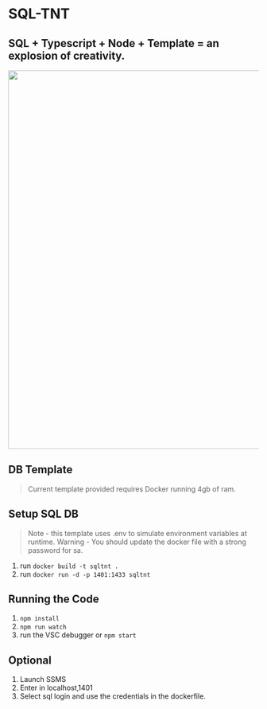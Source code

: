 # SQL-TNT 
## SQL + Typescript + Node + Template = an explosion of creativity.

<image src="https://user-images.githubusercontent.com/15804484/29634837-235c2878-8819-11e7-8304-166f4c27d7fd.png" height="760" width="520">

## DB Template
> Current template provided requires Docker running 4gb of ram.

## Setup SQL DB
> Note - this template uses .env to simulate environment variables at runtime. 
> Warning - You should update the docker file with a strong password for sa. 
1. run `docker build -t sqltnt .`
1. run `docker run -d -p 1401:1433 sqltnt`

## Running the Code
1. `npm install`
1. `npm run watch`
1. run the VSC debugger or `npm start`

## Optional
1. Launch SSMS
1. Enter in localhost,1401
1. Select sql login and use the credentials in the dockerfile.







